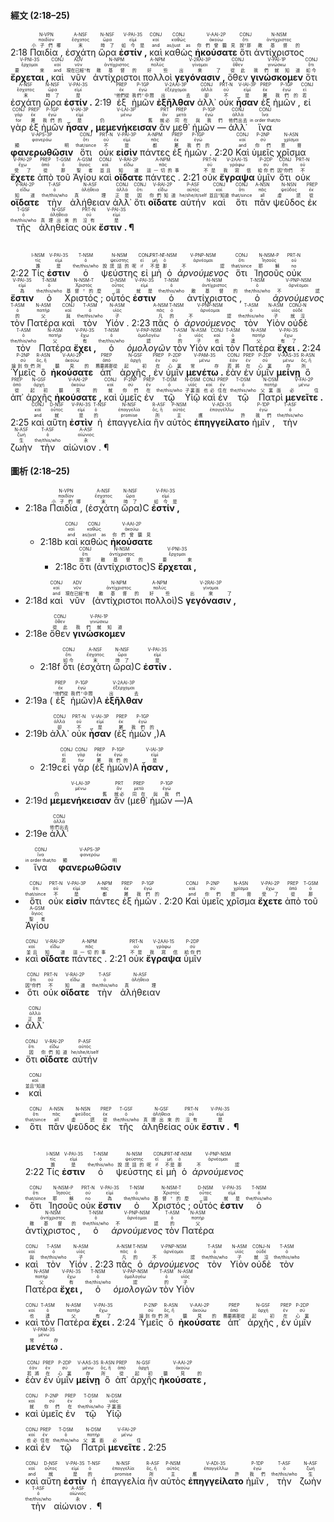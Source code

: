#### 經文 (2:18–25)

<rt>2:18</rt> <RUBY><ruby><ruby>Παιδία , <rt>小子們哪</rt></ruby><rt>παιδίον</rt></ruby><rt>N-VPN</rt></RUBY> <RUBY><ruby><ruby>ἐσχάτη<rt>末</rt></ruby><rt>ἔσχατος</rt></ruby><rt>A-NSF</rt></RUBY> <RUBY><ruby><ruby>ὥρα<rt>時了</rt></ruby><rt>ὥρα</rt></ruby><rt>N-NSF</rt></RUBY> <RUBY><ruby><ruby><strong>ἐστίν , </strong><rt>如今是</rt></ruby><rt>εἰμί</rt></ruby><rt>V-PAI-3S</rt></RUBY> <RUBY><ruby><ruby>καὶ<rt>and</rt></ruby><rt>καί</rt></ruby><rt>CONJ</rt></RUBY> <RUBY><ruby><ruby>καθὼς<rt>as/just as</rt></ruby><rt>καθώς</rt></ruby><rt>CONJ</rt></RUBY> <RUBY><ruby><ruby><strong>ἠκούσατε</strong><rt>你們曾聽見</rt></ruby><rt>ἀκούω</rt></ruby><rt>V-AAI-2P</rt></RUBY> <RUBY><ruby><ruby>ὅτι<rt>說⸆那</rt></ruby><rt>ὅτι</rt></ruby><rt>CONJ</rt></RUBY> <RUBY><ruby><ruby>ἀντίχριστος<rt>敵基督的</rt></ruby><rt>ἀντίχριστος</rt></ruby><rt>N-NSM</rt></RUBY> <RUBY><ruby><ruby><strong>ἔρχεται , </strong><rt>要來</rt></ruby><rt>ἔρχομαι</rt></ruby><rt>V-PNI-3S</rt></RUBY> <RUBY><ruby><ruby>καὶ<rt>and</rt></ruby><rt>καί</rt></ruby><rt>CONJ</rt></RUBY> <RUBY><ruby><ruby>νῦν<rt>現在已經⸆有</rt></ruby><rt>νῦν</rt></ruby><rt>ADV</rt></RUBY> <RUBY><ruby><ruby>ἀντίχριστοι<rt>敵基督的</rt></ruby><rt>ἀντίχριστος</rt></ruby><rt>N-NPM</rt></RUBY> <RUBY><ruby><ruby>πολλοὶ<rt>好些</rt></ruby><rt>πολύς</rt></ruby><rt>A-NPM</rt></RUBY> <RUBY><ruby><ruby><strong>γεγόνασιν , </strong><rt>出來了</rt></ruby><rt>γίνομαι</rt></ruby><rt>V-2RAI-3P</rt></RUBY> <RUBY><ruby><ruby>ὅθεν<rt>從此</rt></ruby><rt>ὅθεν</rt></ruby><rt>CONJ</rt></RUBY> <RUBY><ruby><ruby><strong>γινώσκομεν</strong><rt>我們就知道</rt></ruby><rt>γινώσκω</rt></ruby><rt>V-PAI-1P</rt></RUBY> <RUBY><ruby><ruby>ὅτι<rt>如今</rt></ruby><rt>ὅτι</rt></ruby><rt>CONJ</rt></RUBY> <RUBY><ruby><ruby>ἐσχάτη<rt>末</rt></ruby><rt>ἔσχατος</rt></ruby><rt>A-NSF</rt></RUBY> <RUBY><ruby><ruby>ὥρα<rt>時了</rt></ruby><rt>ὥρα</rt></ruby><rt>N-NSF</rt></RUBY> <RUBY><ruby><ruby><strong>ἐστίν . </strong><rt>是</rt></ruby><rt>εἰμί</rt></ruby><rt>V-PAI-3S</rt></RUBY> <rt>2:19</rt> <RUBY><ruby><ruby>ἐξ<rt>⸆他們從</rt></ruby><rt>ἐκ</rt></ruby><rt>PREP</rt></RUBY> <RUBY><ruby><ruby>ἡμῶν<rt>我們⸆中間</rt></ruby><rt>ἐγώ</rt></ruby><rt>P-1GP</rt></RUBY> <RUBY><ruby><ruby><strong>ἐξῆλθαν</strong><rt>出去</rt></ruby><rt>ἐξέρχομαι</rt></ruby><rt>V-2AAI-3P</rt></RUBY> <RUBY><ruby><ruby>ἀλλ᾽<rt>卻</rt></ruby><rt>ἀλλά</rt></ruby><rt>CONJ</rt></RUBY> <RUBY><ruby><ruby>οὐκ<rt>不</rt></ruby><rt>οὐ</rt></ruby><rt>PRT-N</rt></RUBY> <RUBY><ruby><ruby><strong>ἦσαν</strong><rt>是</rt></ruby><rt>εἰμί</rt></ruby><rt>V-IAI-3P</rt></RUBY> <RUBY><ruby><ruby>ἐξ<rt>屬</rt></ruby><rt>ἐκ</rt></ruby><rt>PREP</rt></RUBY> <RUBY><ruby><ruby>ἡμῶν , <rt>我們的</rt></ruby><rt>ἐγώ</rt></ruby><rt>P-1GP</rt></RUBY> <RUBY><ruby><ruby>εἰ<rt>若</rt></ruby><rt>εἰ</rt></ruby><rt>CONJ</rt></RUBY> <RUBY><ruby><ruby>γὰρ<rt>for</rt></ruby><rt>γάρ</rt></ruby><rt>CONJ</rt></RUBY> <RUBY><ruby><ruby>ἐξ<rt>屬</rt></ruby><rt>ἐκ</rt></ruby><rt>PREP</rt></RUBY> <RUBY><ruby><ruby>ἡμῶν<rt>我們的</rt></ruby><rt>ἐγώ</rt></ruby><rt>P-1GP</rt></RUBY> <RUBY><ruby><ruby><strong>ἦσαν , </strong><rt>是</rt></ruby><rt>εἰμί</rt></ruby><rt>V-IAI-3P</rt></RUBY> <RUBY><ruby><ruby><strong>μεμενήκεισαν</strong><rt>仍舊</rt></ruby><rt>μένω</rt></ruby><rt>V-LAI-3P</rt></RUBY> <RUBY><ruby><ruby>ἂν<rt>就必</rt></ruby><rt>ἄν</rt></ruby><rt>PRT</rt></RUBY> <RUBY><ruby><ruby>μεθ᾽<rt>同在</rt></ruby><rt>μετά</rt></ruby><rt>PREP</rt></RUBY> <RUBY><ruby><ruby>ἡμῶν — <rt>與我們</rt></ruby><rt>ἐγώ</rt></ruby><rt>P-1GP</rt></RUBY> <RUBY><ruby><ruby>ἀλλ᾽<rt>他們出去</rt></ruby><rt>ἀλλά</rt></ruby><rt>CONJ</rt></RUBY> <RUBY><ruby><ruby>ἵνα<rt>in order that/to</rt></ruby><rt>ἵνα</rt></ruby><rt>CONJ</rt></RUBY> <RUBY><ruby><ruby><strong>φανερωθῶσιν</strong><rt>顯明</rt></ruby><rt>φανερόω</rt></ruby><rt>V-APS-3P</rt></RUBY> <RUBY><ruby><ruby>ὅτι<rt>that/since</rt></ruby><rt>ὅτι</rt></ruby><rt>CONJ</rt></RUBY> <RUBY><ruby><ruby>οὐκ<rt>不</rt></ruby><rt>οὐ</rt></ruby><rt>PRT-N</rt></RUBY> <RUBY><ruby><ruby><strong>εἰσὶν</strong><rt>是</rt></ruby><rt>εἰμί</rt></ruby><rt>V-PAI-3P</rt></RUBY> <RUBY><ruby><ruby>πάντες<rt>都</rt></ruby><rt>πᾶς</rt></ruby><rt>A-NPM</rt></RUBY> <RUBY><ruby><ruby>ἐξ<rt>屬</rt></ruby><rt>ἐκ</rt></ruby><rt>PREP</rt></RUBY> <RUBY><ruby><ruby>ἡμῶν . <rt>我們的</rt></ruby><rt>ἐγώ</rt></ruby><rt>P-1GP</rt></RUBY> <rt>2:20</rt> <RUBY><ruby><ruby>Καὶ<rt>and</rt></ruby><rt>καί</rt></ruby><rt>CONJ</rt></RUBY> <RUBY><ruby><ruby>ὑμεῖς<rt>你們</rt></ruby><rt>σύ</rt></ruby><rt>P-2NP</rt></RUBY> <RUBY><ruby><ruby>χρῖσμα<rt>恩膏</rt></ruby><rt>χρῖσμα</rt></ruby><rt>N-ASN</rt></RUBY> <RUBY><ruby><ruby><strong>ἔχετε</strong><rt>受了</rt></ruby><rt>ἔχω</rt></ruby><rt>V-PAI-2P</rt></RUBY> <RUBY><ruby><ruby>ἀπὸ<rt>從</rt></ruby><rt>ἀπό</rt></ruby><rt>PREP</rt></RUBY> <RUBY><ruby><ruby>τοῦ<rt>那</rt></ruby><rt>ὁ</rt></ruby><rt>T-GSM</rt></RUBY> <RUBY><ruby><ruby>Ἁγίου<rt>聖者</rt></ruby><rt>ἅγιος</rt></ruby><rt>A-GSM</rt></RUBY> <RUBY><ruby><ruby>καὶ<rt>並且</rt></ruby><rt>καί</rt></ruby><rt>CONJ</rt></RUBY> <RUBY><ruby><ruby><strong>οἴδατε</strong><rt>知道</rt></ruby><rt>εἴδω</rt></ruby><rt>V-RAI-2P</rt></RUBY> <RUBY><ruby><ruby>πάντες . <rt>這一切的事</rt></ruby><rt>πᾶς</rt></ruby><rt>A-NPM</rt></RUBY> <rt>2:21</rt> <RUBY><ruby><ruby>οὐκ<rt>不是</rt></ruby><rt>οὐ</rt></ruby><rt>PRT-N</rt></RUBY> <RUBY><ruby><ruby><strong>ἔγραψα</strong><rt>我寫信</rt></ruby><rt>γράφω</rt></ruby><rt>V-2AAI-1S</rt></RUBY> <RUBY><ruby><ruby>ὑμῖν<rt>給你們</rt></ruby><rt>σύ</rt></ruby><rt>P-2DP</rt></RUBY> <RUBY><ruby><ruby>ὅτι<rt>因⸆你們</rt></ruby><rt>ὅτι</rt></ruby><rt>CONJ</rt></RUBY> <RUBY><ruby><ruby>οὐκ<rt>不</rt></ruby><rt>οὐ</rt></ruby><rt>PRT-N</rt></RUBY> <RUBY><ruby><ruby><strong>οἴδατε</strong><rt>知道</rt></ruby><rt>εἴδω</rt></ruby><rt>V-RAI-2P</rt></RUBY> <RUBY><ruby><ruby>τὴν<rt>the/this/who</rt></ruby><rt>ὁ</rt></ruby><rt>T-ASF</rt></RUBY> <RUBY><ruby><ruby>ἀλήθειαν<rt>真理</rt></ruby><rt>ἀλήθεια</rt></ruby><rt>N-ASF</rt></RUBY> <RUBY><ruby><ruby>ἀλλ᾽<rt>正是</rt></ruby><rt>ἀλλά</rt></ruby><rt>CONJ</rt></RUBY> <RUBY><ruby><ruby>ὅτι<rt>因</rt></ruby><rt>ὅτι</rt></ruby><rt>CONJ</rt></RUBY> <RUBY><ruby><ruby><strong>οἴδατε</strong><rt>你們知道</rt></ruby><rt>εἴδω</rt></ruby><rt>V-RAI-2P</rt></RUBY> <RUBY><ruby><ruby>αὐτήν<rt>he/she/it/self</rt></ruby><rt>αὐτός</rt></ruby><rt>P-ASF</rt></RUBY> <RUBY><ruby><ruby>καὶ<rt>並且⸆知道</rt></ruby><rt>καί</rt></ruby><rt>CONJ</rt></RUBY> <RUBY><ruby><ruby>ὅτι<rt>that/since</rt></ruby><rt>ὅτι</rt></ruby><rt>CONJ</rt></RUBY> <RUBY><ruby><ruby>πᾶν<rt>all</rt></ruby><rt>πᾶς</rt></ruby><rt>A-NSN</rt></RUBY> <RUBY><ruby><ruby>ψεῦδος<rt>虛謊</rt></ruby><rt>ψεῦδος</rt></ruby><rt>N-NSN</rt></RUBY> <RUBY><ruby><ruby>ἐκ<rt>從</rt></ruby><rt>ἐκ</rt></ruby><rt>PREP</rt></RUBY> <RUBY><ruby><ruby>τῆς<rt>the/this/who</rt></ruby><rt>ὁ</rt></ruby><rt>T-GSF</rt></RUBY> <RUBY><ruby><ruby>ἀληθείας<rt>真理出來的</rt></ruby><rt>ἀλήθεια</rt></ruby><rt>N-GSF</rt></RUBY> <RUBY><ruby><ruby>οὐκ<rt>沒有</rt></ruby><rt>οὐ</rt></ruby><rt>PRT-N</rt></RUBY> <RUBY><ruby><ruby><strong>ἔστιν .  ¶ </strong><rt>是</rt></ruby><rt>εἰμί</rt></ruby><rt>V-PAI-3S</rt></RUBY></br></br></br> <rt>2:22</rt> <RUBY><ruby><ruby>Τίς<rt>誰</rt></ruby><rt>τίς</rt></ruby><rt>I-NSM</rt></RUBY> <RUBY><ruby><ruby><strong>ἐστιν</strong><rt>是</rt></ruby><rt>εἰμί</rt></ruby><rt>V-PAI-3S</rt></RUBY> <RUBY><ruby><ruby>ὁ<rt>the/this/who</rt></ruby><rt>ὁ</rt></ruby><rt>T-NSM</rt></RUBY> <RUBY><ruby><ruby>ψεύστης<rt>說謊話的呢</rt></ruby><rt>ψεύστης</rt></ruby><rt>N-NSM</rt></RUBY> <RUBY><ruby><ruby>εἰ<rt>if</rt></ruby><rt>εἰ</rt></ruby><rt>CONJ</rt></RUBY> <RUBY><ruby><ruby>μὴ<rt>不是</rt></ruby><rt>μή</rt></ruby><rt>PRT-N</rt></RUBY> <RUBY><ruby><ruby>ὁ<rt>那</rt></ruby><rt>ὁ</rt></ruby><rt>T-NSM</rt></RUBY> <RUBY><ruby><ruby><em>ἀρνούμενος</em><rt>不認</rt></ruby><rt>ἀρνέομαι</rt></ruby><rt>V-PNP-NSM</rt></RUBY> <RUBY><ruby><ruby>ὅτι<rt>that/since</rt></ruby><rt>ὅτι</rt></ruby><rt>CONJ</rt></RUBY> <RUBY><ruby><ruby>Ἰησοῦς<rt>耶穌</rt></ruby><rt>Ἰησοῦς</rt></ruby><rt>N-NSM-P</rt></RUBY> <RUBY><ruby><ruby>οὐκ<rt>no</rt></ruby><rt>οὐ</rt></ruby><rt>PRT-N</rt></RUBY> <RUBY><ruby><ruby><strong>ἔστιν</strong><rt>為</rt></ruby><rt>εἰμί</rt></ruby><rt>V-PAI-3S</rt></RUBY> <RUBY><ruby><ruby>ὁ<rt>the/this/who</rt></ruby><rt>ὁ</rt></ruby><rt>T-NSM</rt></RUBY> <RUBY><ruby><ruby>Χριστός ; <rt>基督⸆的麼</rt></ruby><rt>Χριστός</rt></ruby><rt>N-NSM-T</rt></RUBY> <RUBY><ruby><ruby>οὗτός<rt>這</rt></ruby><rt>οὗτος</rt></ruby><rt>D-NSM</rt></RUBY> <RUBY><ruby><ruby><strong>ἐστιν</strong><rt>就是</rt></ruby><rt>εἰμί</rt></ruby><rt>V-PAI-3S</rt></RUBY> <RUBY><ruby><ruby>ὁ<rt>the/this/who</rt></ruby><rt>ὁ</rt></ruby><rt>T-NSM</rt></RUBY> <RUBY><ruby><ruby>ἀντίχριστος , <rt>敵基督的</rt></ruby><rt>ἀντίχριστος</rt></ruby><rt>N-NSM</rt></RUBY> <RUBY><ruby><ruby>ὁ<rt>the/this/who</rt></ruby><rt>ὁ</rt></ruby><rt>T-NSM</rt></RUBY> <RUBY><ruby><ruby><em>ἀρνούμενος</em><rt>不認</rt></ruby><rt>ἀρνέομαι</rt></ruby><rt>V-PNP-NSM</rt></RUBY> <RUBY><ruby><ruby>τὸν<rt>的</rt></ruby><rt>ὁ</rt></ruby><rt>T-ASM</rt></RUBY> <RUBY><ruby><ruby>Πατέρα<rt>父</rt></ruby><rt>πατήρ</rt></ruby><rt>N-ASM</rt></RUBY> <RUBY><ruby><ruby>καὶ<rt>與</rt></ruby><rt>καί</rt></ruby><rt>CONJ</rt></RUBY> <RUBY><ruby><ruby>τὸν<rt>the/this/who</rt></ruby><rt>ὁ</rt></ruby><rt>T-ASM</rt></RUBY> <RUBY><ruby><ruby>Υἱόν . <rt>子</rt></ruby><rt>υἱός</rt></ruby><rt>N-ASM</rt></RUBY> <rt>2:23</rt> <RUBY><ruby><ruby>πᾶς<rt>凡</rt></ruby><rt>πᾶς</rt></ruby><rt>A-NSM</rt></RUBY> <RUBY><ruby><ruby>ὁ<rt>的</rt></ruby><rt>ὁ</rt></ruby><rt>T-NSM</rt></RUBY> <RUBY><ruby><ruby><em>ἀρνούμενος</em><rt>不認</rt></ruby><rt>ἀρνέομαι</rt></ruby><rt>V-PNP-NSM</rt></RUBY> <RUBY><ruby><ruby>τὸν<rt>the/this/who</rt></ruby><rt>ὁ</rt></ruby><rt>T-ASM</rt></RUBY> <RUBY><ruby><ruby>Υἱὸν<rt>子</rt></ruby><rt>υἱός</rt></ruby><rt>N-ASM</rt></RUBY> <RUBY><ruby><ruby>οὐδὲ<rt>就沒</rt></ruby><rt>οὐδέ</rt></ruby><rt>CONJ-N</rt></RUBY> <RUBY><ruby><ruby>τὸν<rt>the/this/who</rt></ruby><rt>ὁ</rt></ruby><rt>T-ASM</rt></RUBY> <RUBY><ruby><ruby>Πατέρα<rt>父</rt></ruby><rt>πατήρ</rt></ruby><rt>N-ASM</rt></RUBY> <RUBY><ruby><ruby><strong>ἔχει , </strong><rt>有</rt></ruby><rt>ἔχω</rt></ruby><rt>V-PAI-3S</rt></RUBY> <RUBY><ruby><ruby>ὁ<rt>the/this/who</rt></ruby><rt>ὁ</rt></ruby><rt>T-NSM</rt></RUBY> <RUBY><ruby><ruby><em>ὁμολογῶν</em><rt>認</rt></ruby><rt>ὁμολογέω</rt></ruby><rt>V-PAP-NSM</rt></RUBY> <RUBY><ruby><ruby>τὸν<rt>的</rt></ruby><rt>ὁ</rt></ruby><rt>T-ASM</rt></RUBY> <RUBY><ruby><ruby>Υἱὸν<rt>子</rt></ruby><rt>υἱός</rt></ruby><rt>N-ASM</rt></RUBY> <RUBY><ruby><ruby>καὶ<rt>也</rt></ruby><rt>καί</rt></ruby><rt>CONJ</rt></RUBY> <RUBY><ruby><ruby>τὸν<rt>連</rt></ruby><rt>ὁ</rt></ruby><rt>T-ASM</rt></RUBY> <RUBY><ruby><ruby>Πατέρα<rt>父</rt></ruby><rt>πατήρ</rt></ruby><rt>N-ASM</rt></RUBY> <RUBY><ruby><ruby><strong>ἔχει . </strong><rt>有了</rt></ruby><rt>ἔχω</rt></ruby><rt>V-PAI-3S</rt></RUBY> <rt>2:24</rt> <RUBY><ruby><ruby>Ὑμεῖς<rt>論到你們</rt></ruby><rt>σύ</rt></ruby><rt>P-2NP</rt></RUBY> <RUBY><ruby><ruby>ὃ<rt>所</rt></ruby><rt>ὅς, ἥ</rt></ruby><rt>R-ASN</rt></RUBY> <RUBY><ruby><ruby><strong>ἠκούσατε</strong><rt>聽見的</rt></ruby><rt>ἀκούω</rt></ruby><rt>V-AAI-2P</rt></RUBY> <RUBY><ruby><ruby>ἀπ᾽<rt>務要將那從</rt></ruby><rt>ἀπό</rt></ruby><rt>PREP</rt></RUBY> <RUBY><ruby><ruby>ἀρχῆς , <rt>起初</rt></ruby><rt>ἀρχή</rt></ruby><rt>N-GSF</rt></RUBY> <RUBY><ruby><ruby>ἐν<rt>在</rt></ruby><rt>ἐν</rt></ruby><rt>PREP</rt></RUBY> <RUBY><ruby><ruby>ὑμῖν<rt>心裏</rt></ruby><rt>σύ</rt></ruby><rt>P-2DP</rt></RUBY> <RUBY><ruby><ruby><strong>μενέτω . </strong><rt>常存</rt></ruby><rt>μένω</rt></ruby><rt>V-PAM-3S</rt></RUBY> <RUBY><ruby><ruby>ἐὰν<rt>若將</rt></ruby><rt>ἐάν</rt></ruby><rt>CONJ</rt></RUBY> <RUBY><ruby><ruby>ἐν<rt>在</rt></ruby><rt>ἐν</rt></ruby><rt>PREP</rt></RUBY> <RUBY><ruby><ruby>ὑμῖν<rt>心裏</rt></ruby><rt>σύ</rt></ruby><rt>P-2DP</rt></RUBY> <RUBY><ruby><ruby><strong>μείνῃ</strong><rt>存</rt></ruby><rt>μένω</rt></ruby><rt>V-AAS-3S</rt></RUBY> <RUBY><ruby><ruby>ὃ<rt>所</rt></ruby><rt>ὅς, ἥ</rt></ruby><rt>R-ASN</rt></RUBY> <RUBY><ruby><ruby>ἀπ᾽<rt>從</rt></ruby><rt>ἀπό</rt></ruby><rt>PREP</rt></RUBY> <RUBY><ruby><ruby>ἀρχῆς<rt>起初</rt></ruby><rt>ἀρχή</rt></ruby><rt>N-GSF</rt></RUBY> <RUBY><ruby><ruby><strong>ἠκούσατε , </strong><rt>聽見的</rt></ruby><rt>ἀκούω</rt></ruby><rt>V-AAI-2P</rt></RUBY> <RUBY><ruby><ruby>καὶ<rt>就</rt></ruby><rt>καί</rt></ruby><rt>CONJ</rt></RUBY> <RUBY><ruby><ruby>ὑμεῖς<rt>你們</rt></ruby><rt>σύ</rt></ruby><rt>P-2NP</rt></RUBY> <RUBY><ruby><ruby>ἐν<rt>在</rt></ruby><rt>ἐν</rt></ruby><rt>PREP</rt></RUBY> <RUBY><ruby><ruby>τῷ<rt>the/this/who</rt></ruby><rt>ὁ</rt></ruby><rt>T-DSM</rt></RUBY> <RUBY><ruby><ruby>Υἱῷ<rt>子裏面</rt></ruby><rt>υἱός</rt></ruby><rt>N-DSM</rt></RUBY> <RUBY><ruby><ruby>καὶ<rt>也必</rt></ruby><rt>καί</rt></ruby><rt>CONJ</rt></RUBY> <RUBY><ruby><ruby>ἐν<rt>住在</rt></ruby><rt>ἐν</rt></ruby><rt>PREP</rt></RUBY> <RUBY><ruby><ruby>τῷ<rt>the/this/who</rt></ruby><rt>ὁ</rt></ruby><rt>T-DSM</rt></RUBY> <RUBY><ruby><ruby>Πατρὶ<rt>父裏面</rt></ruby><rt>πατήρ</rt></ruby><rt>N-DSM</rt></RUBY> <RUBY><ruby><ruby><strong>μενεῖτε . </strong><rt>必住</rt></ruby><rt>μένω</rt></ruby><rt>V-FAI-2P</rt></RUBY> <rt>2:25</rt> <RUBY><ruby><ruby>καὶ<rt>and</rt></ruby><rt>καί</rt></ruby><rt>CONJ</rt></RUBY> <RUBY><ruby><ruby>αὕτη<rt>就</rt></ruby><rt>οὗτος</rt></ruby><rt>D-NSF</rt></RUBY> <RUBY><ruby><ruby><strong>ἐστὶν</strong><rt>是</rt></ruby><rt>εἰμί</rt></ruby><rt>V-PAI-3S</rt></RUBY> <RUBY><ruby><ruby>ἡ<rt>的</rt></ruby><rt>ὁ</rt></ruby><rt>T-NSF</rt></RUBY> <RUBY><ruby><ruby>ἐπαγγελία<rt>promise</rt></ruby><rt>ἐπαγγελία</rt></ruby><rt>N-NSF</rt></RUBY> <RUBY><ruby><ruby>ἣν<rt>所</rt></ruby><rt>ὅς, ἥ</rt></ruby><rt>R-ASF</rt></RUBY> <RUBY><ruby><ruby>αὐτὸς<rt>主</rt></ruby><rt>αὐτός</rt></ruby><rt>P-NSM</rt></RUBY> <RUBY><ruby><ruby><strong>ἐπηγγείλατο</strong><rt>應許</rt></ruby><rt>ἐπαγγέλλω</rt></ruby><rt>V-ADI-3S</rt></RUBY> <RUBY><ruby><ruby>ἡμῖν , <rt>我們</rt></ruby><rt>ἐγώ</rt></ruby><rt>P-1DP</rt></RUBY> <RUBY><ruby><ruby>τὴν<rt>the/this/who</rt></ruby><rt>ὁ</rt></ruby><rt>T-ASF</rt></RUBY> <RUBY><ruby><ruby>ζωὴν<rt>生</rt></ruby><rt>ζωή</rt></ruby><rt>N-ASF</rt></RUBY> <RUBY><ruby><ruby>τὴν<rt>the/this/who</rt></ruby><rt>ὁ</rt></ruby><rt>T-ASF</rt></RUBY> <RUBY><ruby><ruby>αἰώνιον .  ¶ <rt>永</rt></ruby><rt>αἰώνιος</rt></ruby><rt>A-ASF</rt></RUBY>


<div style="page-break-after: always;"></div>


#### 圖析 (2:18–25)

- <rt>2:18a</rt> <RUBY><ruby><ruby>Παιδία , <rt>小子們哪</rt></ruby><rt>παιδίον</rt></ruby><rt>N-VPN</rt></RUBY> (<RUBY><ruby><ruby>ἐσχάτη<rt>末</rt></ruby><rt>ἔσχατος</rt></ruby><rt>A-NSF</rt></RUBY> <RUBY><ruby><ruby>ὥρα<rt>時了</rt></ruby><rt>ὥρα</rt></ruby><rt>N-NSF</rt></RUBY>)C <RUBY><ruby><ruby><strong>ἐστίν , </strong><rt>如今是</rt></ruby><rt>εἰμί</rt></ruby><rt>V-PAI-3S</rt></RUBY>
	- <rt>2:18b</rt> <RUBY><ruby><ruby>καὶ<rt>and</rt></ruby><rt>καί</rt></ruby><rt>CONJ</rt></RUBY> <RUBY><ruby><ruby>καθὼς<rt>as/just as</rt></ruby><rt>καθώς</rt></ruby><rt>CONJ</rt></RUBY> <RUBY><ruby><ruby><strong>ἠκούσατε</strong><rt>你們曾聽見</rt></ruby><rt>ἀκούω</rt></ruby><rt>V-AAI-2P</rt></RUBY>
		- <rt>2:18c</rt> <RUBY><ruby><ruby>ὅτι<rt>說⸆那</rt></ruby><rt>ὅτι</rt></ruby><rt>CONJ</rt></RUBY> (<RUBY><ruby><ruby>ἀντίχριστος<rt>敵基督的</rt></ruby><rt>ἀντίχριστος</rt></ruby><rt>N-NSM</rt></RUBY>)S <RUBY><ruby><ruby><strong>ἔρχεται , </strong><rt>要來</rt></ruby><rt>ἔρχομαι</rt></ruby><rt>V-PNI-3S</rt></RUBY>
- <rt>2:18d</rt> <RUBY><ruby><ruby>καὶ<rt>and</rt></ruby><rt>καί</rt></ruby><rt>CONJ</rt></RUBY> <RUBY><ruby><ruby>νῦν<rt>現在已經⸆有</rt></ruby><rt>νῦν</rt></ruby><rt>ADV</rt></RUBY> (<RUBY><ruby><ruby>ἀντίχριστοι<rt>敵基督的</rt></ruby><rt>ἀντίχριστος</rt></ruby><rt>N-NPM</rt></RUBY> <RUBY><ruby><ruby>πολλοὶ<rt>好些</rt></ruby><rt>πολύς</rt></ruby><rt>A-NPM</rt></RUBY>)S <RUBY><ruby><ruby><strong>γεγόνασιν , </strong><rt>出來了</rt></ruby><rt>γίνομαι</rt></ruby><rt>V-2RAI-3P</rt></RUBY> 
- <rt>2:18e</rt> <RUBY><ruby><ruby>ὅθεν<rt>從此</rt></ruby><rt>ὅθεν</rt></ruby><rt>CONJ</rt></RUBY> <RUBY><ruby><ruby><strong>γινώσκομεν</strong><rt>我們就知道</rt></ruby><rt>γινώσκω</rt></ruby><rt>V-PAI-1P</rt></RUBY>
	- <rt>2:18f</rt> <RUBY><ruby><ruby>ὅτι<rt>如今</rt></ruby><rt>ὅτι</rt></ruby><rt>CONJ</rt></RUBY> (<RUBY><ruby><ruby>ἐσχάτη<rt>末</rt></ruby><rt>ἔσχατος</rt></ruby><rt>A-NSF</rt></RUBY> <RUBY><ruby><ruby>ὥρα<rt>時了</rt></ruby><rt>ὥρα</rt></ruby><rt>N-NSF</rt></RUBY>)C <RUBY><ruby><ruby><strong>ἐστίν . </strong><rt>是</rt></ruby><rt>εἰμί</rt></ruby><rt>V-PAI-3S</rt></RUBY> 
- <rt>2:19a</rt> (<RUBY><ruby><ruby>ἐξ<rt>⸆他們從</rt></ruby><rt>ἐκ</rt></ruby><rt>PREP</rt></RUBY> <RUBY><ruby><ruby>ἡμῶν<rt>我們⸆中間</rt></ruby><rt>ἐγώ</rt></ruby><rt>P-1GP</rt></RUBY>)A <RUBY><ruby><ruby><strong>ἐξῆλθαν</strong><rt>出去</rt></ruby><rt>ἐξέρχομαι</rt></ruby><rt>V-2AAI-3P</rt></RUBY>
- <rt>2:19b</rt> <RUBY><ruby><ruby>ἀλλ᾽<rt>卻</rt></ruby><rt>ἀλλά</rt></ruby><rt>CONJ</rt></RUBY> <RUBY><ruby><ruby>οὐκ<rt>不</rt></ruby><rt>οὐ</rt></ruby><rt>PRT-N</rt></RUBY> <RUBY><ruby><ruby><strong>ἦσαν</strong><rt>是</rt></ruby><rt>εἰμί</rt></ruby><rt>V-IAI-3P</rt></RUBY> (<RUBY><ruby><ruby>ἐξ<rt>屬</rt></ruby><rt>ἐκ</rt></ruby><rt>PREP</rt></RUBY> <RUBY><ruby><ruby>ἡμῶν , <rt>我們的</rt></ruby><rt>ἐγώ</rt></ruby><rt>P-1GP</rt></RUBY>)A 
	- <rt>2:19c</rt><RUBY><ruby><ruby>εἰ<rt>若</rt></ruby><rt>εἰ</rt></ruby><rt>CONJ</rt></RUBY> <RUBY><ruby><ruby>γὰρ<rt>for</rt></ruby><rt>γάρ</rt></ruby><rt>CONJ</rt></RUBY> (<RUBY><ruby><ruby>ἐξ<rt>屬</rt></ruby><rt>ἐκ</rt></ruby><rt>PREP</rt></RUBY> <RUBY><ruby><ruby>ἡμῶν<rt>我們的</rt></ruby><rt>ἐγώ</rt></ruby><rt>P-1GP</rt></RUBY>)A <RUBY><ruby><ruby><strong>ἦσαν , </strong><rt>是</rt></ruby><rt>εἰμί</rt></ruby><rt>V-IAI-3P</rt></RUBY> 
- <rt>2:19d</rt> <RUBY><ruby><ruby><strong>μεμενήκεισαν</strong><rt>仍舊</rt></ruby><rt>μένω</rt></ruby><rt>V-LAI-3P</rt></RUBY> <RUBY><ruby><ruby>ἂν<rt>就必</rt></ruby><rt>ἄν</rt></ruby><rt>PRT</rt></RUBY> (<RUBY><ruby><ruby>μεθ᾽<rt>同在</rt></ruby><rt>μετά</rt></ruby><rt>PREP</rt></RUBY> <RUBY><ruby><ruby>ἡμῶν — <rt>與我們</rt></ruby><rt>ἐγώ</rt></ruby><rt>P-1GP</rt></RUBY>)A
- <rt>2:19e</rt> <RUBY><ruby><ruby>ἀλλ᾽<rt>他們出去</rt></ruby><rt>ἀλλά</rt></ruby><rt>CONJ</rt></RUBY>

- <RUBY><ruby><ruby>ἵνα<rt>in order that/to</rt></ruby><rt>ἵνα</rt></ruby><rt>CONJ</rt></RUBY> <RUBY><ruby><ruby><strong>φανερωθῶσιν</strong><rt>顯明</rt></ruby><rt>φανερόω</rt></ruby><rt>V-APS-3P</rt></RUBY>

- <RUBY><ruby><ruby>ὅτι<rt>that/since</rt></ruby><rt>ὅτι</rt></ruby><rt>CONJ</rt></RUBY> <RUBY><ruby><ruby>οὐκ<rt>不</rt></ruby><rt>οὐ</rt></ruby><rt>PRT-N</rt></RUBY> <RUBY><ruby><ruby><strong>εἰσὶν</strong><rt>是</rt></ruby><rt>εἰμί</rt></ruby><rt>V-PAI-3P</rt></RUBY> <RUBY><ruby><ruby>πάντες<rt>都</rt></ruby><rt>πᾶς</rt></ruby><rt>A-NPM</rt></RUBY> <RUBY><ruby><ruby>ἐξ<rt>屬</rt></ruby><rt>ἐκ</rt></ruby><rt>PREP</rt></RUBY> <RUBY><ruby><ruby>ἡμῶν . <rt>我們的</rt></ruby><rt>ἐγώ</rt></ruby><rt>P-1GP</rt></RUBY> <rt>2:20</rt> <RUBY><ruby><ruby>Καὶ<rt>and</rt></ruby><rt>καί</rt></ruby><rt>CONJ</rt></RUBY> <RUBY><ruby><ruby>ὑμεῖς<rt>你們</rt></ruby><rt>σύ</rt></ruby><rt>P-2NP</rt></RUBY> <RUBY><ruby><ruby>χρῖσμα<rt>恩膏</rt></ruby><rt>χρῖσμα</rt></ruby><rt>N-ASN</rt></RUBY> <RUBY><ruby><ruby><strong>ἔχετε</strong><rt>受了</rt></ruby><rt>ἔχω</rt></ruby><rt>V-PAI-2P</rt></RUBY> <RUBY><ruby><ruby>ἀπὸ<rt>從</rt></ruby><rt>ἀπό</rt></ruby><rt>PREP</rt></RUBY> <RUBY><ruby><ruby>τοῦ<rt>那</rt></ruby><rt>ὁ</rt></ruby><rt>T-GSM</rt></RUBY> <RUBY><ruby><ruby>Ἁγίου<rt>聖者</rt></ruby><rt>ἅγιος</rt></ruby><rt>A-GSM</rt></RUBY>

- <RUBY><ruby><ruby>καὶ<rt>並且</rt></ruby><rt>καί</rt></ruby><rt>CONJ</rt></RUBY> <RUBY><ruby><ruby><strong>οἴδατε</strong><rt>知道</rt></ruby><rt>εἴδω</rt></ruby><rt>V-RAI-2P</rt></RUBY> <RUBY><ruby><ruby>πάντες . <rt>這一切的事</rt></ruby><rt>πᾶς</rt></ruby><rt>A-NPM</rt></RUBY> <rt>2:21</rt> <RUBY><ruby><ruby>οὐκ<rt>不是</rt></ruby><rt>οὐ</rt></ruby><rt>PRT-N</rt></RUBY> <RUBY><ruby><ruby><strong>ἔγραψα</strong><rt>我寫信</rt></ruby><rt>γράφω</rt></ruby><rt>V-2AAI-1S</rt></RUBY> <RUBY><ruby><ruby>ὑμῖν<rt>給你們</rt></ruby><rt>σύ</rt></ruby><rt>P-2DP</rt></RUBY>

- <RUBY><ruby><ruby>ὅτι<rt>因⸆你們</rt></ruby><rt>ὅτι</rt></ruby><rt>CONJ</rt></RUBY> <RUBY><ruby><ruby>οὐκ<rt>不</rt></ruby><rt>οὐ</rt></ruby><rt>PRT-N</rt></RUBY> <RUBY><ruby><ruby><strong>οἴδατε</strong><rt>知道</rt></ruby><rt>εἴδω</rt></ruby><rt>V-RAI-2P</rt></RUBY> <RUBY><ruby><ruby>τὴν<rt>the/this/who</rt></ruby><rt>ὁ</rt></ruby><rt>T-ASF</rt></RUBY> <RUBY><ruby><ruby>ἀλήθειαν<rt>真理</rt></ruby><rt>ἀλήθεια</rt></ruby><rt>N-ASF</rt></RUBY>

- <RUBY><ruby><ruby>ἀλλ᾽<rt>正是</rt></ruby><rt>ἀλλά</rt></ruby><rt>CONJ</rt></RUBY>

- <RUBY><ruby><ruby>ὅτι<rt>因</rt></ruby><rt>ὅτι</rt></ruby><rt>CONJ</rt></RUBY> <RUBY><ruby><ruby><strong>οἴδατε</strong><rt>你們知道</rt></ruby><rt>εἴδω</rt></ruby><rt>V-RAI-2P</rt></RUBY> <RUBY><ruby><ruby>αὐτήν<rt>he/she/it/self</rt></ruby><rt>αὐτός</rt></ruby><rt>P-ASF</rt></RUBY>

- <RUBY><ruby><ruby>καὶ<rt>並且⸆知道</rt></ruby><rt>καί</rt></ruby><rt>CONJ</rt></RUBY>

- <RUBY><ruby><ruby>ὅτι<rt>that/since</rt></ruby><rt>ὅτι</rt></ruby><rt>CONJ</rt></RUBY> <RUBY><ruby><ruby>πᾶν<rt>all</rt></ruby><rt>πᾶς</rt></ruby><rt>A-NSN</rt></RUBY> <RUBY><ruby><ruby>ψεῦδος<rt>虛謊</rt></ruby><rt>ψεῦδος</rt></ruby><rt>N-NSN</rt></RUBY> <RUBY><ruby><ruby>ἐκ<rt>從</rt></ruby><rt>ἐκ</rt></ruby><rt>PREP</rt></RUBY> <RUBY><ruby><ruby>τῆς<rt>the/this/who</rt></ruby><rt>ὁ</rt></ruby><rt>T-GSF</rt></RUBY> <RUBY><ruby><ruby>ἀληθείας<rt>真理出來的</rt></ruby><rt>ἀλήθεια</rt></ruby><rt>N-GSF</rt></RUBY> <RUBY><ruby><ruby>οὐκ<rt>沒有</rt></ruby><rt>οὐ</rt></ruby><rt>PRT-N</rt></RUBY> <RUBY><ruby><ruby><strong>ἔστιν .  ¶ </strong><rt>是</rt></ruby><rt>εἰμί</rt></ruby><rt>V-PAI-3S</rt></RUBY></br></br></br> <rt>2:22</rt> <RUBY><ruby><ruby>Τίς<rt>誰</rt></ruby><rt>τίς</rt></ruby><rt>I-NSM</rt></RUBY> <RUBY><ruby><ruby><strong>ἐστιν</strong><rt>是</rt></ruby><rt>εἰμί</rt></ruby><rt>V-PAI-3S</rt></RUBY> <RUBY><ruby><ruby>ὁ<rt>the/this/who</rt></ruby><rt>ὁ</rt></ruby><rt>T-NSM</rt></RUBY> <RUBY><ruby><ruby>ψεύστης<rt>說謊話的呢</rt></ruby><rt>ψεύστης</rt></ruby><rt>N-NSM</rt></RUBY> <RUBY><ruby><ruby>εἰ<rt>if</rt></ruby><rt>εἰ</rt></ruby><rt>CONJ</rt></RUBY> <RUBY><ruby><ruby>μὴ<rt>不是</rt></ruby><rt>μή</rt></ruby><rt>PRT-N</rt></RUBY> <RUBY><ruby><ruby>ὁ<rt>那</rt></ruby><rt>ὁ</rt></ruby><rt>T-NSM</rt></RUBY> <RUBY><ruby><ruby><em>ἀρνούμενος</em><rt>不認</rt></ruby><rt>ἀρνέομαι</rt></ruby><rt>V-PNP-NSM</rt></RUBY>

- <RUBY><ruby><ruby>ὅτι<rt>that/since</rt></ruby><rt>ὅτι</rt></ruby><rt>CONJ</rt></RUBY> <RUBY><ruby><ruby>Ἰησοῦς<rt>耶穌</rt></ruby><rt>Ἰησοῦς</rt></ruby><rt>N-NSM-P</rt></RUBY> <RUBY><ruby><ruby>οὐκ<rt>no</rt></ruby><rt>οὐ</rt></ruby><rt>PRT-N</rt></RUBY> <RUBY><ruby><ruby><strong>ἔστιν</strong><rt>為</rt></ruby><rt>εἰμί</rt></ruby><rt>V-PAI-3S</rt></RUBY> <RUBY><ruby><ruby>ὁ<rt>the/this/who</rt></ruby><rt>ὁ</rt></ruby><rt>T-NSM</rt></RUBY> <RUBY><ruby><ruby>Χριστός ; <rt>基督⸆的麼</rt></ruby><rt>Χριστός</rt></ruby><rt>N-NSM-T</rt></RUBY> <RUBY><ruby><ruby>οὗτός<rt>這</rt></ruby><rt>οὗτος</rt></ruby><rt>D-NSM</rt></RUBY> <RUBY><ruby><ruby><strong>ἐστιν</strong><rt>就是</rt></ruby><rt>εἰμί</rt></ruby><rt>V-PAI-3S</rt></RUBY> <RUBY><ruby><ruby>ὁ<rt>the/this/who</rt></ruby><rt>ὁ</rt></ruby><rt>T-NSM</rt></RUBY> <RUBY><ruby><ruby>ἀντίχριστος , <rt>敵基督的</rt></ruby><rt>ἀντίχριστος</rt></ruby><rt>N-NSM</rt></RUBY> <RUBY><ruby><ruby>ὁ<rt>the/this/who</rt></ruby><rt>ὁ</rt></ruby><rt>T-NSM</rt></RUBY> <RUBY><ruby><ruby><em>ἀρνούμενος</em><rt>不認</rt></ruby><rt>ἀρνέομαι</rt></ruby><rt>V-PNP-NSM</rt></RUBY> <RUBY><ruby><ruby>τὸν<rt>的</rt></ruby><rt>ὁ</rt></ruby><rt>T-ASM</rt></RUBY> <RUBY><ruby><ruby>Πατέρα<rt>父</rt></ruby><rt>πατήρ</rt></ruby><rt>N-ASM</rt></RUBY>

- <RUBY><ruby><ruby>καὶ<rt>與</rt></ruby><rt>καί</rt></ruby><rt>CONJ</rt></RUBY> <RUBY><ruby><ruby>τὸν<rt>the/this/who</rt></ruby><rt>ὁ</rt></ruby><rt>T-ASM</rt></RUBY> <RUBY><ruby><ruby>Υἱόν . <rt>子</rt></ruby><rt>υἱός</rt></ruby><rt>N-ASM</rt></RUBY> <rt>2:23</rt> <RUBY><ruby><ruby>πᾶς<rt>凡</rt></ruby><rt>πᾶς</rt></ruby><rt>A-NSM</rt></RUBY> <RUBY><ruby><ruby>ὁ<rt>的</rt></ruby><rt>ὁ</rt></ruby><rt>T-NSM</rt></RUBY> <RUBY><ruby><ruby><em>ἀρνούμενος</em><rt>不認</rt></ruby><rt>ἀρνέομαι</rt></ruby><rt>V-PNP-NSM</rt></RUBY> <RUBY><ruby><ruby>τὸν<rt>the/this/who</rt></ruby><rt>ὁ</rt></ruby><rt>T-ASM</rt></RUBY> <RUBY><ruby><ruby>Υἱὸν<rt>子</rt></ruby><rt>υἱός</rt></ruby><rt>N-ASM</rt></RUBY> <RUBY><ruby><ruby>οὐδὲ<rt>就沒</rt></ruby><rt>οὐδέ</rt></ruby><rt>CONJ-N</rt></RUBY> <RUBY><ruby><ruby>τὸν<rt>the/this/who</rt></ruby><rt>ὁ</rt></ruby><rt>T-ASM</rt></RUBY> <RUBY><ruby><ruby>Πατέρα<rt>父</rt></ruby><rt>πατήρ</rt></ruby><rt>N-ASM</rt></RUBY> <RUBY><ruby><ruby><strong>ἔχει , </strong><rt>有</rt></ruby><rt>ἔχω</rt></ruby><rt>V-PAI-3S</rt></RUBY> <RUBY><ruby><ruby>ὁ<rt>the/this/who</rt></ruby><rt>ὁ</rt></ruby><rt>T-NSM</rt></RUBY> <RUBY><ruby><ruby><em>ὁμολογῶν</em><rt>認</rt></ruby><rt>ὁμολογέω</rt></ruby><rt>V-PAP-NSM</rt></RUBY> <RUBY><ruby><ruby>τὸν<rt>的</rt></ruby><rt>ὁ</rt></ruby><rt>T-ASM</rt></RUBY> <RUBY><ruby><ruby>Υἱὸν<rt>子</rt></ruby><rt>υἱός</rt></ruby><rt>N-ASM</rt></RUBY>

- <RUBY><ruby><ruby>καὶ<rt>也</rt></ruby><rt>καί</rt></ruby><rt>CONJ</rt></RUBY> <RUBY><ruby><ruby>τὸν<rt>連</rt></ruby><rt>ὁ</rt></ruby><rt>T-ASM</rt></RUBY> <RUBY><ruby><ruby>Πατέρα<rt>父</rt></ruby><rt>πατήρ</rt></ruby><rt>N-ASM</rt></RUBY> <RUBY><ruby><ruby><strong>ἔχει . </strong><rt>有了</rt></ruby><rt>ἔχω</rt></ruby><rt>V-PAI-3S</rt></RUBY> <rt>2:24</rt> <RUBY><ruby><ruby>Ὑμεῖς<rt>論到你們</rt></ruby><rt>σύ</rt></ruby><rt>P-2NP</rt></RUBY> <RUBY><ruby><ruby>ὃ<rt>所</rt></ruby><rt>ὅς, ἥ</rt></ruby><rt>R-ASN</rt></RUBY> <RUBY><ruby><ruby><strong>ἠκούσατε</strong><rt>聽見的</rt></ruby><rt>ἀκούω</rt></ruby><rt>V-AAI-2P</rt></RUBY> <RUBY><ruby><ruby>ἀπ᾽<rt>務要將那從</rt></ruby><rt>ἀπό</rt></ruby><rt>PREP</rt></RUBY> <RUBY><ruby><ruby>ἀρχῆς , <rt>起初</rt></ruby><rt>ἀρχή</rt></ruby><rt>N-GSF</rt></RUBY> <RUBY><ruby><ruby>ἐν<rt>在</rt></ruby><rt>ἐν</rt></ruby><rt>PREP</rt></RUBY> <RUBY><ruby><ruby>ὑμῖν<rt>心裏</rt></ruby><rt>σύ</rt></ruby><rt>P-2DP</rt></RUBY> <RUBY><ruby><ruby><strong>μενέτω . </strong><rt>常存</rt></ruby><rt>μένω</rt></ruby><rt>V-PAM-3S</rt></RUBY>

- <RUBY><ruby><ruby>ἐὰν<rt>若將</rt></ruby><rt>ἐάν</rt></ruby><rt>CONJ</rt></RUBY> <RUBY><ruby><ruby>ἐν<rt>在</rt></ruby><rt>ἐν</rt></ruby><rt>PREP</rt></RUBY> <RUBY><ruby><ruby>ὑμῖν<rt>心裏</rt></ruby><rt>σύ</rt></ruby><rt>P-2DP</rt></RUBY> <RUBY><ruby><ruby><strong>μείνῃ</strong><rt>存</rt></ruby><rt>μένω</rt></ruby><rt>V-AAS-3S</rt></RUBY> <RUBY><ruby><ruby>ὃ<rt>所</rt></ruby><rt>ὅς, ἥ</rt></ruby><rt>R-ASN</rt></RUBY> <RUBY><ruby><ruby>ἀπ᾽<rt>從</rt></ruby><rt>ἀπό</rt></ruby><rt>PREP</rt></RUBY> <RUBY><ruby><ruby>ἀρχῆς<rt>起初</rt></ruby><rt>ἀρχή</rt></ruby><rt>N-GSF</rt></RUBY> <RUBY><ruby><ruby><strong>ἠκούσατε , </strong><rt>聽見的</rt></ruby><rt>ἀκούω</rt></ruby><rt>V-AAI-2P</rt></RUBY>

- <RUBY><ruby><ruby>καὶ<rt>就</rt></ruby><rt>καί</rt></ruby><rt>CONJ</rt></RUBY> <RUBY><ruby><ruby>ὑμεῖς<rt>你們</rt></ruby><rt>σύ</rt></ruby><rt>P-2NP</rt></RUBY> <RUBY><ruby><ruby>ἐν<rt>在</rt></ruby><rt>ἐν</rt></ruby><rt>PREP</rt></RUBY> <RUBY><ruby><ruby>τῷ<rt>the/this/who</rt></ruby><rt>ὁ</rt></ruby><rt>T-DSM</rt></RUBY> <RUBY><ruby><ruby>Υἱῷ<rt>子裏面</rt></ruby><rt>υἱός</rt></ruby><rt>N-DSM</rt></RUBY>

- <RUBY><ruby><ruby>καὶ<rt>也必</rt></ruby><rt>καί</rt></ruby><rt>CONJ</rt></RUBY> <RUBY><ruby><ruby>ἐν<rt>住在</rt></ruby><rt>ἐν</rt></ruby><rt>PREP</rt></RUBY> <RUBY><ruby><ruby>τῷ<rt>the/this/who</rt></ruby><rt>ὁ</rt></ruby><rt>T-DSM</rt></RUBY> <RUBY><ruby><ruby>Πατρὶ<rt>父裏面</rt></ruby><rt>πατήρ</rt></ruby><rt>N-DSM</rt></RUBY> <RUBY><ruby><ruby><strong>μενεῖτε . </strong><rt>必住</rt></ruby><rt>μένω</rt></ruby><rt>V-FAI-2P</rt></RUBY> <rt>2:25</rt>

- <RUBY><ruby><ruby>καὶ<rt>and</rt></ruby><rt>καί</rt></ruby><rt>CONJ</rt></RUBY> <RUBY><ruby><ruby>αὕτη<rt>就</rt></ruby><rt>οὗτος</rt></ruby><rt>D-NSF</rt></RUBY> <RUBY><ruby><ruby><strong>ἐστὶν</strong><rt>是</rt></ruby><rt>εἰμί</rt></ruby><rt>V-PAI-3S</rt></RUBY> <RUBY><ruby><ruby>ἡ<rt>的</rt></ruby><rt>ὁ</rt></ruby><rt>T-NSF</rt></RUBY> <RUBY><ruby><ruby>ἐπαγγελία<rt>promise</rt></ruby><rt>ἐπαγγελία</rt></ruby><rt>N-NSF</rt></RUBY> <RUBY><ruby><ruby>ἣν<rt>所</rt></ruby><rt>ὅς, ἥ</rt></ruby><rt>R-ASF</rt></RUBY> <RUBY><ruby><ruby>αὐτὸς<rt>主</rt></ruby><rt>αὐτός</rt></ruby><rt>P-NSM</rt></RUBY> <RUBY><ruby><ruby><strong>ἐπηγγείλατο</strong><rt>應許</rt></ruby><rt>ἐπαγγέλλω</rt></ruby><rt>V-ADI-3S</rt></RUBY> <RUBY><ruby><ruby>ἡμῖν , <rt>我們</rt></ruby><rt>ἐγώ</rt></ruby><rt>P-1DP</rt></RUBY> <RUBY><ruby><ruby>τὴν<rt>the/this/who</rt></ruby><rt>ὁ</rt></ruby><rt>T-ASF</rt></RUBY> <RUBY><ruby><ruby>ζωὴν<rt>生</rt></ruby><rt>ζωή</rt></ruby><rt>N-ASF</rt></RUBY> <RUBY><ruby><ruby>τὴν<rt>the/this/who</rt></ruby><rt>ὁ</rt></ruby><rt>T-ASF</rt></RUBY> <RUBY><ruby><ruby>αἰώνιον .  ¶ <rt>永</rt></ruby><rt>αἰώνιος</rt></ruby><rt>A-ASF</rt></RUBY>